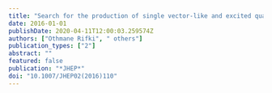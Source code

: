 ```yaml
---
title: "Search for the production of single vector-like and excited quarks in the $Wt$ final state in $pp$ collisions at $sqrts$ = 8 TeV with the ATLAS detector"
date: 2016-01-01
publishDate: 2020-04-11T12:00:03.259574Z
authors: ["Othmane Rifki", " others"]
publication_types: ["2"]
abstract: ""
featured: false
publication: "*JHEP*"
doi: "10.1007/JHEP02(2016)110"
---
```


